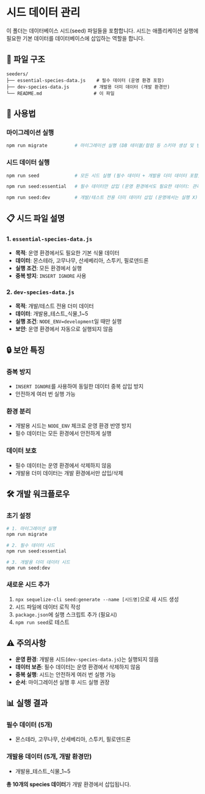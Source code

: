 # 시드 데이터 관리

이 폴더는 데이터베이스 시드(seed) 파일들을 포함합니다. 시드는 애플리케이션 실행에 필요한 기본 데이터를 데이터베이스에 삽입하는 역할을 합니다.

## 📁 파일 구조

```
seeders/
├── essential-species-data.js    # 필수 데이터 (운영 환경 포함)
├── dev-species-data.js         # 개발용 더미 데이터 (개발 환경만)
└── README.md                   # 이 파일
```

## 🚀 사용법

### 마이그레이션 실행
```bash
npm run migrate          # 마이그레이션 실행 (DB 테이블/컬럼 등 스키마 생성 및 변경 적용)
```

### 시드 데이터 실행
```bash
npm run seed             # 모든 시드 실행 (필수 데이터 + 개발용 더미 데이터 포함)

npm run seed:essential   # 필수 데이터만 삽입 (운영 환경에서도 필요한 데이터: 관리자 계정, 권한 코드 등)

npm run seed:dev         # 개발/테스트 전용 더미 데이터 삽입 (운영에서는 실행 X)
```

## 📋 시드 파일 설명

### 1. `essential-species-data.js`
- **목적**: 운영 환경에서도 필요한 기본 식물 데이터
- **데이터**: 몬스테라, 고무나무, 산세베리아, 스투키, 필로덴드론
- **실행 조건**: 모든 환경에서 실행
- **중복 방지**: `INSERT IGNORE` 사용

### 2. `dev-species-data.js`
- **목적**: 개발/테스트 전용 더미 데이터
- **데이터**: 개발용_테스트_식물_1~5
- **실행 조건**: `NODE_ENV=development`일 때만 실행
- **보안**: 운영 환경에서 자동으로 실행되지 않음

## 🔒 보안 특징

### 중복 방지
- `INSERT IGNORE`를 사용하여 동일한 데이터 중복 삽입 방지
- 안전하게 여러 번 실행 가능

### 환경 분리
- 개발용 시드는 `NODE_ENV` 체크로 운영 환경 반영 방지
- 필수 데이터는 모든 환경에서 안전하게 실행

### 데이터 보호
- 필수 데이터는 운영 환경에서 삭제하지 않음
- 개발용 더미 데이터는 개발 환경에서만 삽입/삭제

## 🛠️ 개발 워크플로우

### 초기 설정
```bash
# 1. 마이그레이션 실행
npm run migrate

# 2. 필수 데이터 시드
npm run seed:essential

# 3. 개발용 더미 데이터 시드
npm run seed:dev
```

### 새로운 시드 추가
1. `npx sequelize-cli seed:generate --name [시드명]`으로 새 시드 생성
2. 시드 파일에 데이터 로직 작성
3. `package.json`에 실행 스크립트 추가 (필요시)
4. `npm run seed`로 테스트

## ⚠️ 주의사항

- **운영 환경**: 개발용 시드(`dev-species-data.js`)는 실행되지 않음
- **데이터 보존**: 필수 데이터는 운영 환경에서 삭제하지 않음
- **중복 실행**: 시드는 안전하게 여러 번 실행 가능
- **순서**: 마이그레이션 실행 후 시드 실행 권장

## 📊 실행 결과

### 필수 데이터 (5개)
- 몬스테라, 고무나무, 산세베리아, 스투키, 필로덴드론

### 개발용 데이터 (5개, 개발 환경만)
- 개발용_테스트_식물_1~5

**총 10개의 species 데이터**가 개발 환경에서 삽입됩니다.
